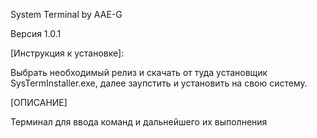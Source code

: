 System Terminal by AAE-G

Версия 1.0.1

[Инструкция к установке]:

Выбрать необходимый релиз и скачать от туда установщик SysTermInstaller.exe, далее заупстить и установить на свою систему.

[ОПИСАНИЕ]

Терминал для ввода команд и дальнейшего их выполнения

